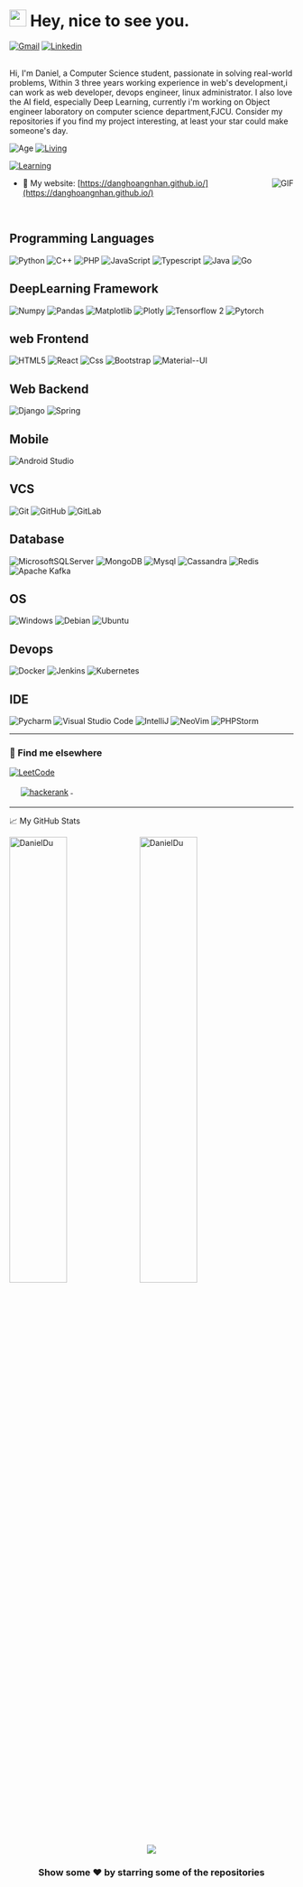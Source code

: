 <h1><img src="https://emojis.slackmojis.com/emojis/images/1531849430/4246/blob-sunglasses.gif?1531849430" width="30"/> Hey, nice to see you.</h1>

[![Gmail](https://img.shields.io/twitter/url?label=Gmail&logo=gmail&url=https://gmail.com)](mailto:danghoangnhan.1@gmail.com)
[![Linkedin](https://img.shields.io/badge/LinkedIn-blue?logo=linkedin&logoColor=white&style=for-the-badge&url=https://linkedin.com/in/daniel-du-4734081b8)](https://www.linkedin.com/in/daniel-du-4734081b8)

<br>
Hi, I'm Daniel, a Computer Science student, passionate in solving real-world problems,
 Within  3 three years working experience in web's development,i can work as web developer, devops engineer, linux administrator. I also love the AI field, especially Deep Learning, currently i'm working on Object engineer laboratory on computer science department,FJCU. Consider my repositories if you find my project interesting, at least your star could make someone's day.

<br>

![Age](https://img.shields.io/badge/age-23-blue)
[![Living](https://img.shields.io/badge/Living-Taipei%2C%20Taiwan-blue)](https://en.wikipedia.org/wiki/Taipei)

[![Learning](https://img.shields.io/badge/Learning%20at-FuJen%20Catholic%20University-blue)](https://www.fju.edu.tw//)

<!-- ![](https://komarev.com/ghpvc/?username=danghoangnhan&color=brightgreen&style=flat) -->
<img
  align="right"
  size="75"
  alt="GIF"
  src="https://media.giphy.com/media/3ohzdKvLT1DxFxhZAI/giphy.gif"
/>

- 🔗 My website: [https://danghoangnhan.github.io/](https://danghoangnhan.github.io/)
<br>

## Programming Languages

![Python](https://img.shields.io/badge/-Python-9dd3f5.svg?style=flat&logo=Python)
![C++](https://img.shields.io/badge/C%2B%2B-00599C?style=flat&logo=c%2B%2B&logoColor=white)
![PHP](https://img.shields.io/badge/PHP-777BB4?style=flat&logo=php&logoColor=white)
![JavaScript](https://img.shields.io/badge/JavaScript-323330?style=flat&logo=javascript&logoColor=F7DF1E)
![Typescript](https://img.shields.io/badge/TypeScript-007ACC?style=flat&logo=typescript&logoColor=white)
![Java](https://img.shields.io/badge/Java-ED8B00?style=flat&logo=java&logoColor=white)
![Go](https://img.shields.io/badge/Go-00ADD8?style=flat&logo=go&logoColor=white)

## DeepLearning Framework

![Numpy](https://img.shields.io/badge/-Numpy-55a2e0.svg?style=flat&logo=Numpy)
![Pandas](https://img.shields.io/badge/-Pandas-5d4296.svg?style=flat&logo=Pandas)
![Matplotlib](https://img.shields.io/badge/-Matplotlib-fca862.svg?style=flat&logo=matplotlib)
![Plotly](https://img.shields.io/badge/Plotly-fca862.svg?style=flat&logo=plotly&logoColor=white)
![Tensorflow 2](https://img.shields.io/badge/-Tensorflow-a8502f.svg?style=flat&logo=Tensorflow)
![Pytorch](https://img.shields.io/badge/-Pytorch-a8502f.svg?style=flat&logo=Pytorch)

## web Frontend

![HTML5](https://img.shields.io/badge/-HTML5-55a2e0.svg?style=flat&logo=html5)
![React](https://img.shields.io/badge/React-20232A?style=flat&logo=react&logoColor=61DAFB)
![Css](https://img.shields.io/badge/CSS-239120?&style=flat&logo=css3&logoColor=white)
![Bootstrap](https://img.shields.io/badge/Bootstrap-563D7C?style=flat&logo=bootstrap&logoColor=white)
![Material--UI](https://img.shields.io/badge/Material--UI-0081CB?style=flat&logo=material-ui&logoColor=white)

## Web Backend

![Django](https://img.shields.io/badge/Django-092E20?style=flat&logo=django&logoColor=white)
![Spring](https://img.shields.io/badge/Spring-6DB33F?style=flat&logo=spring&logoColor=white)

## Mobile

![Android Studio](https://img.shields.io/badge/Android_Studio-3DDC84?style=flat&logo=android-studio&logoColor=white)

## VCS

![Git](https://img.shields.io/badge/-Git-black.svg?style=flat&logo=git)
![GitHub](https://img.shields.io/badge/-GitHub-181717.svg?style=flat&logo=github)
![GitLab](https://img.shields.io/badge/GitLab-330F63?style=flat&logo=gitlab&logoColor=white)

## Database

![MicrosoftSQLServer](https://img.shields.io/badge/Microsoft%20SQL%20Sever-CC2927?style=flat&logo=microsoft%20sql%20server&logoColor=white)
![MongoDB](https://img.shields.io/badge/-MongoDB-2da888.svg?style=flat-square&logo=mongodb)
![Mysql](https://img.shields.io/badge/MySQL-00000F?style=flat&logo=mysql&logoColor=white)
![Cassandra](https://img.shields.io/badge/Cassandra-1287B1?style=flat&logo=apache%20cassandra&logoColor=white)
![Redis](https://img.shields.io/badge/redis-%23DD0031.svg?&style=flat&logo=redis&logoColor=white)
![Apache Kafka](https://img.shields.io/badge/Apache%20Kafka-000?style=flat&logo=apachekafka)

## OS

![Windows](https://img.shields.io/badge/-Windows-000000.svg?style=flat&logo=Windows&logoColor=F0F0F0)
![Debian](https://img.shields.io/badge/Debian-A81D33?style=flat&logo=debian&logoColor=white)
![Ubuntu](https://img.shields.io/badge/Ubuntu-E95420?style=flat&logo=ubuntu&logoColor=white)

## Devops

![Docker](https://img.shields.io/badge/docker-%230db7ed.svg?style=flat&logo=docker&logoColor=white)
![Jenkins](https://img.shields.io/badge/jenkins-%232C5263.svg?style=flat&logo=jenkins&logoColor=white)
![Kubernetes](https://img.shields.io/badge/kubernetes-%23326ce5.svg?style=flat&logo=kubernetes&logoColor=white)

## IDE

![Pycharm](https://img.shields.io/badge/PyCharm-000000.svg?&style=flat&logo=PyCharm&logoColor=white)
![Visual Studio Code](https://img.shields.io/badge/Visual_Studio_Code-0078D4?style=flat&logo=visual%20studio%20code&logoColor=white)
![IntelliJ](https://img.shields.io/badge/IntelliJ_IDEA-000000.svg?style=flat&logo=intellij-idea&logoColor=white)
![NeoVim](https://img.shields.io/badge/VIM-%2311AB00.svg?&style=flat&logo=vim&logoColor=white)
![PHPStorm](http://img.shields.io/badge/-PHPStorm-181717?style=flat&logo=phpstorm&logoColor=white)

---
<!-- ![nghongnhn](https://road-to-kaggle-grandmaster.vercel.app/api/simple/nghongnhn)
![notebook](https://road-to-kaggle-grandmaster.vercel.app/api/badges/subinium/notebook) -->

### 📢 Find me elsewhere
  
[![LeetCode](https://img.shields.io/badge/-LeetCode-FFA116?style=for-the-badge&logo=LeetCode&logoColor=black)](https://leetcode.com/danghoangnhan)


  </a>&nbsp;&nbsp;&nbsp;
    <a href="https://www.hackerrank.com/danghoangnhan_1?hr_r=1">
    <img src="https://img.shields.io/badge/-Hackerrank-2EC866?style=for-the-badge&logo=HackerRank&logoColor=white" alt="hackerank" style="vertical-align:top; margin:4px"
    >
  </a>&nbsp;&nbsp;&nbsp;
</p>

<hr>

<summary>📈 My GitHub Stats</summary>
  <p float="left">
  <img src="https://github-readme-stats.vercel.app/api?username=danghoangnhan&show_icons=true&theme=gotham" alt="DanielDu"  width="45%"/>
  <img src="https://github-readme-stats.vercel.app/api/top-langs/?username=danghoangnhan&layout=compact" alt="DanielDu"  width="45%"/>
</p>
</br>

<!-- <a href="https://github.com/AbhishekMaira10/COVID-19-Tracker" target="_blank">
  <img align="center" src="https://github-readme-stats.vercel.app/api/pin/?username=AbhishekMaira10&repo=COVID-19-Tracker&theme=dracula" /> -->
</a>
<!-- <a href="https://github.com/AbhishekMaira10/deldrone" target="_blank">
 <img align="center" src="https://github-readme-stats.vercel.app/api/pin/?username=AbhishekMaira10&repo=deldrone&theme=dracula" /> -->
</a>
<div align="center">
<div align="center">  
  <a href="https://spotify-github-profile.vercel.app/api/view?uid=i8b47ov090ya1zkatwz37yyqe&redirect=true" target="_blank">
    <img src="https://spotify-github-profile.vercel.app/api/view?uid=i8b47ov090ya1zkatwz37yyqe&show_offline=false&bar_color_cover=true"/>
  </a>
</div>

### Show some ❤️ by starring some of the repositories

</div>
